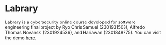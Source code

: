 # Labrary
Labrary is a cybersecurity online course developed for software engineering final project by Ryo Chris Samuel (2301931503), Alfredo Thomas Novanski (2301924536), and Hariawan (2301848275). You can visit the demo [here](http://labrary.my.id/).
